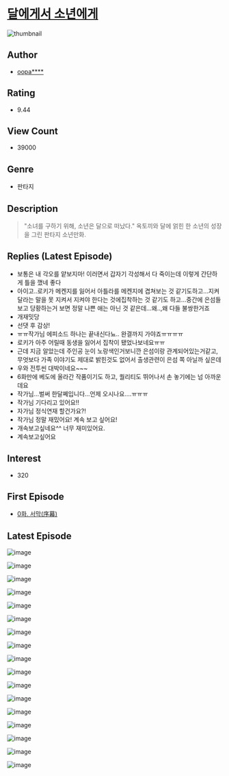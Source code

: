# [달에게서 소년에게](https://comic.naver.com/bestChallenge/list?titleId=775146)
![thumbnail](https://image-comic.pstatic.net/user_contents_data/challenge_comic/2021/06/21/347300/thumbnail_202x164b887eef7_0c0a_4e5c_ba31_3e6ef25fd33f_00001281.JPEG)

## Author
- [oopa****](https://comic.naver.com/artistTitle?id=347300)

## Rating
- 9.44

## View Count
- 39000

## Genre
- 판타지

## Description
> "소녀를 구하기 위해, 소년은 달으로 떠났다." 옥토끼와 달에 얽힌 한 소년의 성장을 그린 판타지 소년만화.

## Replies (Latest Episode)
- 보통은 내 각오를 얕보지마! 이러면서 갑자기 각성해서 다 죽이는데 이렇게 간단하게 틀을 깼네 좋다
- 아이고..로키가 메켄지를 잃어서 아틀라를 메켄지에 겹쳐보는 것 같기도하고...지켜달라는 말을 못 지켜서 지켜야 한다는 것에집착하는 것 같기도 하고...중간에 은섬들보고 당황하는거 보면 정말 나쁜 애는 아닌 것 같은데...왜..,왜 다들 불쌍한거죠
- 개재밋당
- 선댓 후 감상!
- ㅠㅠ작가님 에피소드 하나는 끝내신다뇨.. 완결까지 가야죠ㅠㅠㅠㅠ
- 로키가 아주 어릴때 동생을 잃어서 집착이 됐었나보네요ㅠㅠ
- 근데 지금 알았는데 주인공 눈이 노랑색인거보니깐 은섬이랑 관계되어있는거같고, 무엇보다 가족 이야기도 제대로 밝힌것도 없어서 출생관련이 은섬 쪽 아닐까 싶은데
- 우와 전투씬 대박이네요~~~
- 6화만에 베도에 올라간 작품이기도 하고, 퀄리티도 뛰어나서 손 놓기에는 넘 아까운데요
- 작가님...벌써 한달쩨입니다...언제 오시나요....ㅠㅠㅠ
- 작가님 기다리고 있어요!!
- 자가님 정식연재 할건가요?!
- 작가님 정말 재밌어요! 계속 보고 싶어요!
- 개속보고싶네요^^ 너무 재미있어요.
- 계속보고싶어요

## Interest
- 320

## First Episode
- [0화. 서막(序幕)](https://comic.naver.com/bestChallenge/detail?titleId=775146&no=1)

## Latest Episode
![image](https://image-comic.pstatic.net/user_contents_data/challenge_comic/2021/08/18/347300/upload_3630526067890140514.jpeg)

![image](https://image-comic.pstatic.net/user_contents_data/challenge_comic/2021/08/18/347300/upload_7089573143414847799.jpeg)

![image](https://image-comic.pstatic.net/user_contents_data/challenge_comic/2021/08/18/347300/upload_7220176442458727526.jpeg)

![image](https://image-comic.pstatic.net/user_contents_data/challenge_comic/2021/08/18/347300/upload_7149242522779673649.jpeg)

![image](https://image-comic.pstatic.net/user_contents_data/challenge_comic/2021/08/18/347300/upload_3846972607041790256.jpeg)

![image](https://image-comic.pstatic.net/user_contents_data/challenge_comic/2021/08/18/347300/upload_3702629807207560505.jpeg)

![image](https://image-comic.pstatic.net/user_contents_data/challenge_comic/2021/08/18/347300/upload_3774917216238461752.jpeg)

![image](https://image-comic.pstatic.net/user_contents_data/challenge_comic/2021/08/18/347300/upload_3689631591899358566.jpeg)

![image](https://image-comic.pstatic.net/user_contents_data/challenge_comic/2021/08/18/347300/upload_7378077298008864310.jpeg)

![image](https://image-comic.pstatic.net/user_contents_data/challenge_comic/2021/08/18/347300/upload_3618413843601111344.jpeg)

![image](https://image-comic.pstatic.net/user_contents_data/challenge_comic/2021/08/18/347300/upload_7077178555714908514.jpeg)

![image](https://image-comic.pstatic.net/user_contents_data/challenge_comic/2021/08/18/347300/upload_3473740086488938082.jpeg)

![image](https://image-comic.pstatic.net/user_contents_data/challenge_comic/2021/08/18/347300/upload_3760848970128385330.jpeg)

![image](https://image-comic.pstatic.net/user_contents_data/challenge_comic/2021/08/18/347300/upload_3616733988208075831.jpeg)

![image](https://image-comic.pstatic.net/user_contents_data/challenge_comic/2021/08/18/347300/upload_7003718860257966434.jpeg)

![image](https://image-comic.pstatic.net/user_contents_data/challenge_comic/2021/08/18/347300/upload_3703197168827905591.jpeg)

![image](https://image-comic.pstatic.net/user_contents_data/challenge_comic/2021/08/18/347300/upload_4121972556199834209.jpeg)
